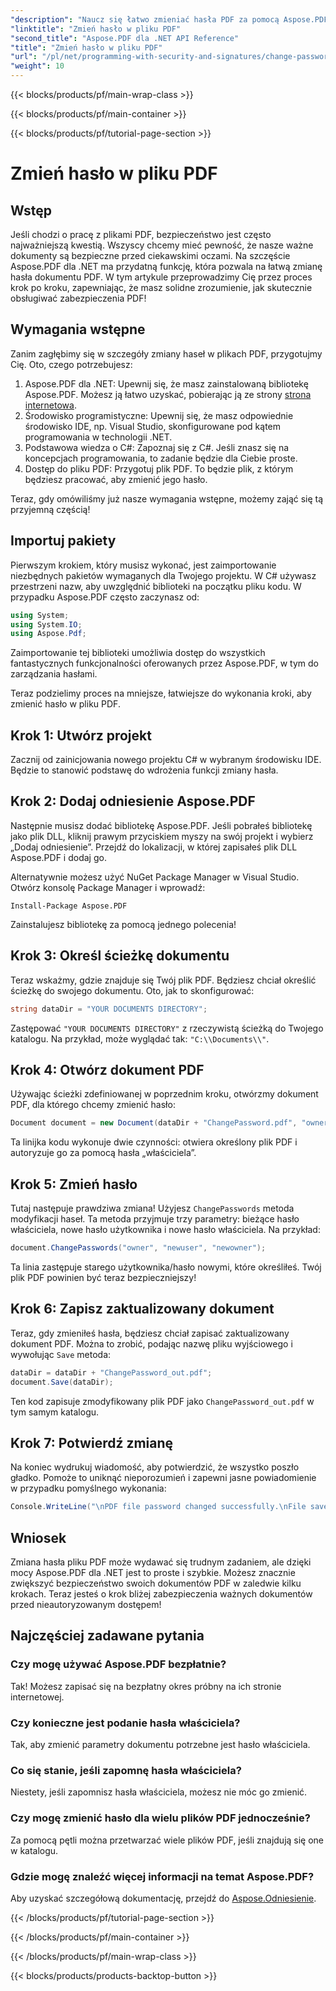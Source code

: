 ```yaml
---
"description": "Naucz się łatwo zmieniać hasła PDF za pomocą Aspose.PDF dla .NET. Nasz przewodnik krok po kroku przeprowadzi Cię przez ten proces bezpiecznie."
"linktitle": "Zmień hasło w pliku PDF"
"second_title": "Aspose.PDF dla .NET API Reference"
"title": "Zmień hasło w pliku PDF"
"url": "/pl/net/programming-with-security-and-signatures/change-password/"
"weight": 10
---
```


{{< blocks/products/pf/main-wrap-class >}}

{{< blocks/products/pf/main-container >}}

{{< blocks/products/pf/tutorial-page-section >}}

# Zmień hasło w pliku PDF

## Wstęp

Jeśli chodzi o pracę z plikami PDF, bezpieczeństwo jest często najważniejszą kwestią. Wszyscy chcemy mieć pewność, że nasze ważne dokumenty są bezpieczne przed ciekawskimi oczami. Na szczęście Aspose.PDF dla .NET ma przydatną funkcję, która pozwala na łatwą zmianę hasła dokumentu PDF. W tym artykule przeprowadzimy Cię przez proces krok po kroku, zapewniając, że masz solidne zrozumienie, jak skutecznie obsługiwać zabezpieczenia PDF!

## Wymagania wstępne

Zanim zagłębimy się w szczegóły zmiany haseł w plikach PDF, przygotujmy Cię. Oto, czego potrzebujesz:

1. Aspose.PDF dla .NET: Upewnij się, że masz zainstalowaną bibliotekę Aspose.PDF. Możesz ją łatwo uzyskać, pobierając ją ze strony [strona internetowa](https://releases.aspose.com/pdf/net/).
2. Środowisko programistyczne: Upewnij się, że masz odpowiednie środowisko IDE, np. Visual Studio, skonfigurowane pod kątem programowania w technologii .NET.
3. Podstawowa wiedza o C#: Zapoznaj się z C#. Jeśli znasz się na koncepcjach programowania, to zadanie będzie dla Ciebie proste.
4. Dostęp do pliku PDF: Przygotuj plik PDF. To będzie plik, z którym będziesz pracować, aby zmienić jego hasło.

Teraz, gdy omówiliśmy już nasze wymagania wstępne, możemy zająć się tą przyjemną częścią!

## Importuj pakiety

Pierwszym krokiem, który musisz wykonać, jest zaimportowanie niezbędnych pakietów wymaganych dla Twojego projektu. W C# używasz przestrzeni nazw, aby uwzględnić biblioteki na początku pliku kodu. W przypadku Aspose.PDF często zaczynasz od:

```csharp
using System;
using System.IO;
using Aspose.Pdf;
```

Zaimportowanie tej biblioteki umożliwia dostęp do wszystkich fantastycznych funkcjonalności oferowanych przez Aspose.PDF, w tym do zarządzania hasłami. 

Teraz podzielimy proces na mniejsze, łatwiejsze do wykonania kroki, aby zmienić hasło w pliku PDF. 

## Krok 1: Utwórz projekt

Zacznij od zainicjowania nowego projektu C# w wybranym środowisku IDE. Będzie to stanowić podstawę do wdrożenia funkcji zmiany hasła.

## Krok 2: Dodaj odniesienie Aspose.PDF

Następnie musisz dodać bibliotekę Aspose.PDF. Jeśli pobrałeś bibliotekę jako plik DLL, kliknij prawym przyciskiem myszy na swój projekt i wybierz „Dodaj odniesienie”. Przejdź do lokalizacji, w której zapisałeś plik DLL Aspose.PDF i dodaj go.

Alternatywnie możesz użyć NuGet Package Manager w Visual Studio. Otwórz konsolę Package Manager i wprowadź:

```
Install-Package Aspose.PDF
```

Zainstalujesz bibliotekę za pomocą jednego polecenia!

## Krok 3: Określ ścieżkę dokumentu

Teraz wskażmy, gdzie znajduje się Twój plik PDF. Będziesz chciał określić ścieżkę do swojego dokumentu. Oto, jak to skonfigurować:

```csharp
string dataDir = "YOUR DOCUMENTS DIRECTORY";
```

Zastępować `"YOUR DOCUMENTS DIRECTORY"` z rzeczywistą ścieżką do Twojego katalogu. Na przykład, może wyglądać tak: `"C:\\Documents\\"`.

## Krok 4: Otwórz dokument PDF

Używając ścieżki zdefiniowanej w poprzednim kroku, otwórzmy dokument PDF, dla którego chcemy zmienić hasło:

```csharp
Document document = new Document(dataDir + "ChangePassword.pdf", "owner");
```

Ta linijka kodu wykonuje dwie czynności: otwiera określony plik PDF i autoryzuje go za pomocą hasła „właściciela”.

## Krok 5: Zmień hasło

Tutaj następuje prawdziwa zmiana! Użyjesz `ChangePasswords` metoda modyfikacji haseł. Ta metoda przyjmuje trzy parametry: bieżące hasło właściciela, nowe hasło użytkownika i nowe hasło właściciela. Na przykład:

```csharp
document.ChangePasswords("owner", "newuser", "newowner");
```

Ta linia zastępuje starego użytkownika/hasło nowymi, które określiłeś. Twój plik PDF powinien być teraz bezpieczniejszy!

## Krok 6: Zapisz zaktualizowany dokument

Teraz, gdy zmieniłeś hasła, będziesz chciał zapisać zaktualizowany dokument PDF. Można to zrobić, podając nazwę pliku wyjściowego i wywołując `Save` metoda:

```csharp
dataDir = dataDir + "ChangePassword_out.pdf";
document.Save(dataDir);
```

Ten kod zapisuje zmodyfikowany plik PDF jako `ChangePassword_out.pdf` w tym samym katalogu.

## Krok 7: Potwierdź zmianę

Na koniec wydrukuj wiadomość, aby potwierdzić, że wszystko poszło gładko. Pomoże to uniknąć nieporozumień i zapewni jasne powiadomienie w przypadku pomyślnego wykonania:

```csharp
Console.WriteLine("\nPDF file password changed successfully.\nFile saved at " + dataDir);
```

## Wniosek

Zmiana hasła pliku PDF może wydawać się trudnym zadaniem, ale dzięki mocy Aspose.PDF dla .NET jest to proste i szybkie. Możesz znacznie zwiększyć bezpieczeństwo swoich dokumentów PDF w zaledwie kilku krokach. Teraz jesteś o krok bliżej zabezpieczenia ważnych dokumentów przed nieautoryzowanym dostępem!

## Najczęściej zadawane pytania

### Czy mogę używać Aspose.PDF bezpłatnie?
Tak! Możesz zapisać się na bezpłatny okres próbny na ich stronie internetowej.

### Czy konieczne jest podanie hasła właściciela?
Tak, aby zmienić parametry dokumentu potrzebne jest hasło właściciela.

### Co się stanie, jeśli zapomnę hasła właściciela?
Niestety, jeśli zapomnisz hasła właściciela, możesz nie móc go zmienić.

### Czy mogę zmienić hasło dla wielu plików PDF jednocześnie?
Za pomocą pętli można przetwarzać wiele plików PDF, jeśli znajdują się one w katalogu.

### Gdzie mogę znaleźć więcej informacji na temat Aspose.PDF?
Aby uzyskać szczegółową dokumentację, przejdź do [Aspose.Odniesienie](https://reference.aspose.com/pdf/net/).

{{< /blocks/products/pf/tutorial-page-section >}}

{{< /blocks/products/pf/main-container >}}

{{< /blocks/products/pf/main-wrap-class >}}

{{< blocks/products/products-backtop-button >}}